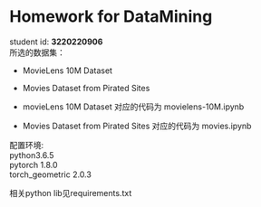 # Homework for DataMining
student id: **3220220906**  
所选的数据集：
- MovieLens 10M Dataset
- Movies Dataset from Pirated Sites

- movieLens 10M Dataset 对应的代码为 movielens-10M.ipynb
- Movies Dataset from Pirated Sites 对应的代码为 movies.ipynb

配置环境:  
python3.6.5  
pytorch 1.8.0  
torch\_geometric 2.0.3  

相关python lib见requirements.txt
